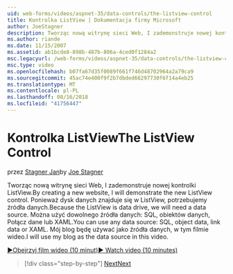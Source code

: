 ```yaml
---
uid: web-forms/videos/aspnet-35/data-controls/the-listview-control
title: Kontrolka ListView | Dokumentacja firmy Microsoft
author: JoeStagner
description: Tworząc nową witrynę sieci Web, I zademonstruje nowej kontrolki ListView. Ponieważ dysk danych znajduje się w ListView, potrzebujemy źródła danych. Może używać danych...
ms.author: riande
ms.date: 11/15/2007
ms.assetid: ab1bcde8-898b-487b-806a-4ced0f1284a2
msc.legacyurl: /web-forms/videos/aspnet-35/data-controls/the-listview-control
msc.type: video
ms.openlocfilehash: b07fa67d35f0089f661f746d48702964a2a79ca9
ms.sourcegitcommit: 45ac74e400f9f2b7dbded66297730f6f14a4eb25
ms.translationtype: MT
ms.contentlocale: pl-PL
ms.lasthandoff: 08/16/2018
ms.locfileid: "41756447"
---
```

<a name="the-listview-control"></a><span data-ttu-id="7d633-105">Kontrolka ListView</span><span class="sxs-lookup"><span data-stu-id="7d633-105">The ListView Control</span></span>
====================
<span data-ttu-id="7d633-106">przez [Stagner Jan](https://github.com/JoeStagner)</span><span class="sxs-lookup"><span data-stu-id="7d633-106">by [Joe Stagner](https://github.com/JoeStagner)</span></span>

<span data-ttu-id="7d633-107">Tworząc nową witrynę sieci Web, I zademonstruje nowej kontrolki ListView.</span><span class="sxs-lookup"><span data-stu-id="7d633-107">By creating a new website, I will demonstrate the new ListView control.</span></span> <span data-ttu-id="7d633-108">Ponieważ dysk danych znajduje się w ListView, potrzebujemy źródła danych.</span><span class="sxs-lookup"><span data-stu-id="7d633-108">Because the ListView is data drive, we will need a data source.</span></span> <span data-ttu-id="7d633-109">Można użyć dowolnego źródła danych: SQL, obiektów danych, Połącz dane lub XAML.</span><span class="sxs-lookup"><span data-stu-id="7d633-109">You can use any data source: SQL, object data, link data or XAML.</span></span> <span data-ttu-id="7d633-110">Mój blog będę używać jako źródła danych, w tym filmie wideo.</span><span class="sxs-lookup"><span data-stu-id="7d633-110">I will use my blog as the data source in this video.</span></span>

[<span data-ttu-id="7d633-111">&#9654;Obejrzyj film wideo (10 minut)</span><span class="sxs-lookup"><span data-stu-id="7d633-111">&#9654; Watch video (10 minutes)</span></span>](https://channel9.msdn.com/Blogs/ASP-NET-Site-Videos/the-listview-control)

> [!div class="step-by-step"]
> [<span data-ttu-id="7d633-112">Next</span><span class="sxs-lookup"><span data-stu-id="7d633-112">Next</span></span>](the-datapager-control.md)
